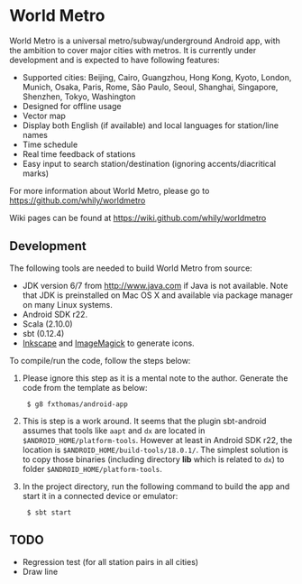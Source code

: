 World Metro
===========

World Metro is a universal metro/subway/underground Android app, with
the ambition to cover major cities with metros. It is currently under
development and is expected to have following features:

* Supported cities: Beijing, Cairo, Guangzhou, Hong Kong, Kyoto,
  London, Munich, Osaka, Paris, Rome, São Paulo, Seoul, Shanghai,
  Singapore, Shenzhen, Tokyo, Washington
* Designed for offline usage
* Vector map
* Display both English (if available) and local languages for station/line names
* Time schedule
* Real time feedback of stations
* Easy input to search station/destination (ignoring
  accents/diacritical marks)

For more information about World Metro, please go to
  <https://github.com/whily/worldmetro>

Wiki pages can be found at
  <https://wiki.github.com/whily/worldmetro>

Development
-----------

The following tools are needed to build World Metro from source:

* JDK version 6/7 from <http://www.java.com> if Java is not available. 
  Note that JDK is preinstalled on Mac OS X and available via package manager
  on many Linux systems. 
* Android SDK r22.
* Scala (2.10.0)
* sbt (0.12.4)
* [Inkscape](http://inkscape.org) and [ImageMagick](http://www.imagemagick.org)
  to generate icons.
  
To compile/run the code, follow the steps below:

1. Please ignore this step as it is a mental note to the
   author. Generate the code from the template as below:

        $ g8 fxthomas/android-app

2. This is step is a work around. It seems that the plugin sbt-android
   assumes that tools like `aapt` and `dx` are located in
   `$ANDROID_HOME/platform-tools`. However at least in Android SDK
   r22, the location is `$ANDROID_HOME/build-tools/18.0.1/`. The
   simplest solution is to copy those binaries (including directory
   **lib** which is related to `dx`) to folder
   `$ANDROID_HOME/platform-tools`.
   
3. In the project directory, run the following command to build the
   app and start it in a connected device or emulator:

        $ sbt start
  
TODO
----

* Regression test (for all station pairs in all cities)
* Draw line


